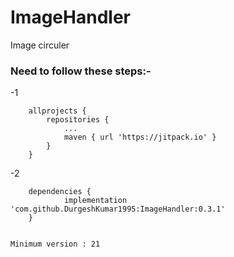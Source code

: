 # ImageHandler
Image circuler


### Need to follow these steps:-

-1

```
	allprojects {
		repositories {
			...
			maven { url 'https://jitpack.io' }
		}
	}

```
-2

```
	dependencies {
	        implementation 'com.github.DurgeshKumar1995:ImageHandler:0.3.1'
	}


```

``Minimum version : 21``